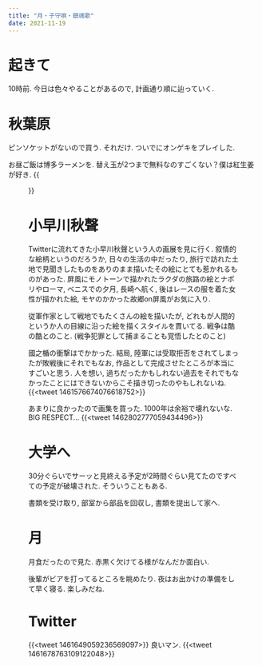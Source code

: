 ```yaml
---
title: "月・子守唄・鎮魂歌"
date: 2021-11-19
---
```


# 起きて
10時前. 今日は色々やることがあるので, 計画通り順に辿っていく.

# 秋葉原
ピンソケットがないので買う. それだけ. ついでにオンゲキをプレイした.

お昼ご飯は博多ラーメンを. 替え玉が2つまで無料なのすごくない？僕は紅生姜が好き.
{{<figure src="/media/2021-11-19-ramen.jpeg" alt="ramen">}}

# 小早川秋聲
Twitterに流れてきた小早川秋聲という人の画展を見に行く. 叙情的な絵柄というのだろうか, 日々の生活の中だったり, 旅行で訪れた土地で見聞きしたものをありのまま描いたその絵にとても惹かれるものがあった.
屏風にモノトーンで描かれたラクダの旅路の絵とナポリやローマ, ベニスでの夕月, 長崎へ航く, 後はレースの服を着た女性が描かれた絵, モヤのかかった故郷on屏風がお気に入り.

従軍作家として戦地でもたくさんの絵を描いたが, どれもが人間的というか人の目線に沿った絵を描くスタイルを貫いてる. 戦争は酷の酷とのこと. (戦争犯罪として捕まることも覚悟したとのこと)

國之楯の衝撃はでかかった. 結局, 陸軍には受取拒否をされてしまったが敗戦後にそれでもなお, 作品として完成させたところが本当にすごいと思う. 人を想い, 過ちだったかもしれない過去をそれでもなかったことにはできないからこそ描き切ったのやもしれないね.
{{<tweet 1461576674076618752>}}

あまりに良かったので画集を買った. 1000年は余裕で壊れないな. BIG RESPECT...
{{<tweet 1462802777059434496>}}
# 大学へ
30分ぐらいでサーッと見終える予定が2時間ぐらい見てたのですべての予定が破壊された. そういうこともある.

書類を受け取り, 部室から部品を回収し, 書類を提出して家へ.

# 月
月食だったので見た. 赤黒く欠けてる様がなんだか面白い.

後輩がビアを打ってるところを眺めたり. 夜はお出かけの準備をして早く寝る. 楽しみだね.
# Twitter
{{<tweet 1461649059236569097>}}
良いマン.
{{<tweet 1461678763109122048>}}